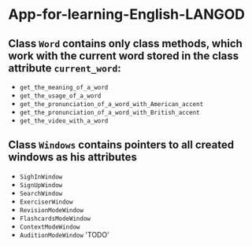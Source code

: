 # App-for-learning-English-LANGOD

## Class `Word` contains only class methods, which work with the current word stored in the class attribute `current_word`:
- `get_the_meaning_of_a_word`
- `get_the_usage_of_a_word`
- `get_the_pronunciation_of_a_word_with_American_accent`
- `get_the_pronunciation_of_a_word_with_British_accent`
- `get_the_video_with_a_word`

## Class `Windows` contains pointers to all created windows as his attributes
- `SighInWindow`
- `SignUpWindow`
- `SearchWindow`
- `ExerciserWindow`
- `RevisionModeWindow`
- `FlashcardsModeWindow`
- `ContextModeWindow`
- `AuditionModeWindow` 'TODO'
